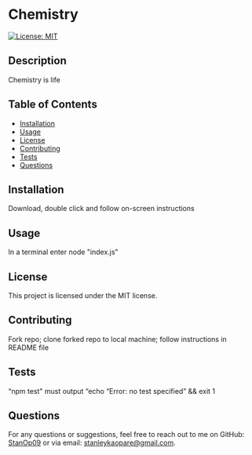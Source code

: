 
  # Chemistry
  
  [![License: MIT](https://img.shields.io/badge/License-MIT-yellow.svg)](https://opensource.org/licenses/MIT)
  
  ## Description
  Chemistry is life
  
  ## Table of Contents
  - [Installation](#installation)
  - [Usage](#usage)
  - [License](#license)
  - [Contributing](#contributing)
  - [Tests](#tests)
  - [Questions](#questions)
  
  ## Installation
  Download, double click and follow on-screen instructions
  
  ## Usage
  In a terminal enter node "index.js"
  
  ## License
  This project is licensed under the MIT license.
  
  ## Contributing
  Fork repo; clone forked repo to local machine; follow instructions in README file
  
  ## Tests
  “npm test" must output “echo “Error: no test specified” && exit 1
  
  ## Questions
  For any questions or suggestions, feel free to reach out to me on GitHub: [StanOp09](https://github.com/StanOp09) or via email: stanleykaopare@gmail.com.
  